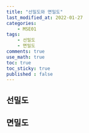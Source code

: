 ```yaml
---
title: "선밀도와 면밀도"
last_modified_at: 2022-01-27
categories:
    - MSE01
tags:
    - 선밀도
    - 면밀도
comments: true
use_math: true
toc: true
toc_sticky: true
published : false
---
```


## 선밀도



## 면밀도

